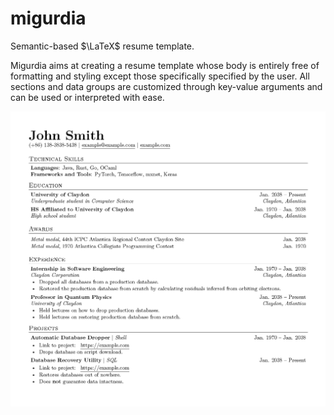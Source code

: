 # migurdia

Semantic-based $\LaTeX$ resume template.

Migurdia aims at creating a resume template whose body is entirely free of formatting and styling except those specifically specified by the user. All sections and data groups are customized through key-value arguments and can be used or interpreted with ease.

![](assets/preview.png)
